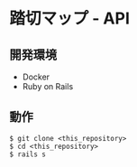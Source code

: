 # 踏切マップ - API

## 開発環境
- Docker
- Ruby on Rails

## 動作

```
$ git clone <this_repository>
$ cd <this_repository>
$ rails s
```
